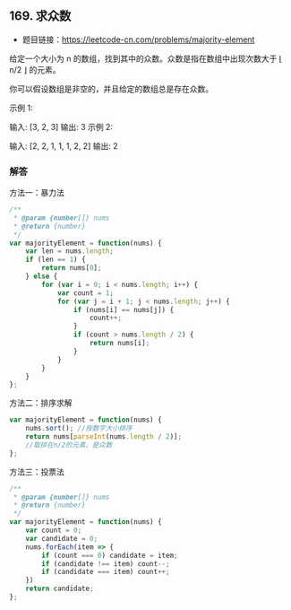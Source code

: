 ## 169. 求众数

* 题目链接：https://leetcode-cn.com/problems/majority-element

给定一个大小为 n 的数组，找到其中的众数。众数是指在数组中出现次数大于 ⌊ n/2 ⌋ 的元素。

你可以假设数组是非空的，并且给定的数组总是存在众数。

示例 1:

输入: [3, 2, 3]
输出: 3
示例 2:

输入: [2, 2, 1, 1, 1, 2, 2]
输出: 2

### 解答

方法一：暴力法

``` javascript
/**
 * @param {number[]} nums
 * @return {number}
 */
var majorityElement = function(nums) {
    var len = nums.length;
    if (len == 1) {
        return nums[0];
    } else {
        for (var i = 0; i < nums.length; i++) {
            var count = 1;
            for (var j = i + 1; j < nums.length; j++) {
                if (nums[i] == nums[j]) {
                    count++;
                }
                if (count > nums.length / 2) {
                    return nums[i];
                }
            }
        }
    }
};
```

方法二：排序求解

``` javascript
var majorityElement = function(nums) {
    nums.sort(); //按数字大小排序
    return nums[parseInt(nums.length / 2)];
    //取排在n/2的元素，是众数
};
```

方法三：投票法

``` javascript
/**
 * @param {number[]} nums
 * @return {number}
 */
var majorityElement = function(nums) {
    var count = 0;
    var candidate = 0;
    nums.forEach(item => {
        if (count === 0) candidate = item;
        if (candidate !== item) count--;
        if (candidate === item) count++;
    })
    return candidate;
};
```

